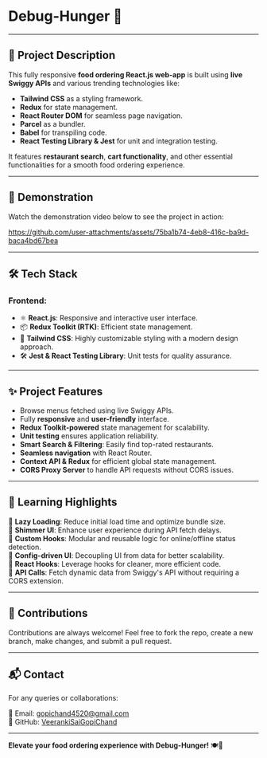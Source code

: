 # Debug-Hunger 🍔

---

## 🚀 **Project Description**
This fully responsive **food ordering React.js web-app** is built using **live Swiggy APIs** and various trending technologies like:
- **Tailwind CSS** as a styling framework.
- **Redux** for state management.
- **React Router DOM** for seamless page navigation.
- **Parcel** as a bundler.
- **Babel** for transpiling code.
- **React Testing Library & Jest** for unit and integration testing.

It features **restaurant search**, **cart functionality**, and other essential functionalities for a smooth food ordering experience.

---

## 🎥 Demonstration
Watch the demonstration video below to see the project in action:

https://github.com/user-attachments/assets/75ba1b74-4eb8-416c-ba9d-baca4bd67bea

---

## 🛠️ Tech Stack
### **Frontend:**
- ⚛️ **React.js**: Responsive and interactive user interface.
- 📦 **Redux Toolkit (RTK)**: Efficient state management.
- 🌈 **Tailwind CSS**: Highly customizable styling with a modern design approach.
- 🛠 **Jest & React Testing Library**: Unit tests for quality assurance.

---

## ✨ **Project Features**
- Browse menus fetched using live Swiggy APIs.
- Fully **responsive** and **user-friendly** interface.
- **Redux Toolkit-powered** state management for scalability.
- **Unit testing** ensures application reliability.
- **Smart Search & Filtering**: Easily find top-rated restaurants.
- **Seamless navigation** with React Router.
- **Context API & Redux** for efficient global state management.
- **CORS Proxy Server** to handle API requests without CORS issues.

---

## 📌 **Learning Highlights**
🔹 **Lazy Loading**: Reduce initial load time and optimize bundle size.  
🔹 **Shimmer UI**: Enhance user experience during API fetch delays.  
🔹 **Custom Hooks**: Modular and reusable logic for online/offline status detection.  
🔹 **Config-driven UI**: Decoupling UI from data for better scalability.  
🔹 **React Hooks**: Leverage hooks for cleaner, more efficient code.  
🔹 **API Calls**: Fetch dynamic data from Swiggy's API without requiring a CORS extension.  

---


## 🤝 **Contributions**
Contributions are always welcome! Feel free to fork the repo, create a new branch, make changes, and submit a pull request.

---

## 📬 **Contact**
For any queries or collaborations:

📧 Email: gopichand4520@gmail.com  
🐙 GitHub: [VeerankiSaiGopiChand](https://github.com/VeerankiSaiGopiChand)

---

**Elevate your food ordering experience with Debug-Hunger!** 🍽️🚀
